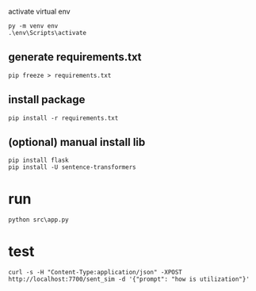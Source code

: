 activate virtual env
```
py -m venv env
.\env\Scripts\activate
```





## generate requirements.txt
```
pip freeze > requirements.txt
```

## install package
```
pip install -r requirements.txt
```

## (optional) manual install lib
```
pip install flask
pip install -U sentence-transformers
```


# run
```
python src\app.py
```

# test
```
curl -s -H "Content-Type:application/json" -XPOST http://localhost:7700/sent_sim -d '{"prompt": "how is utilization"}'
```

